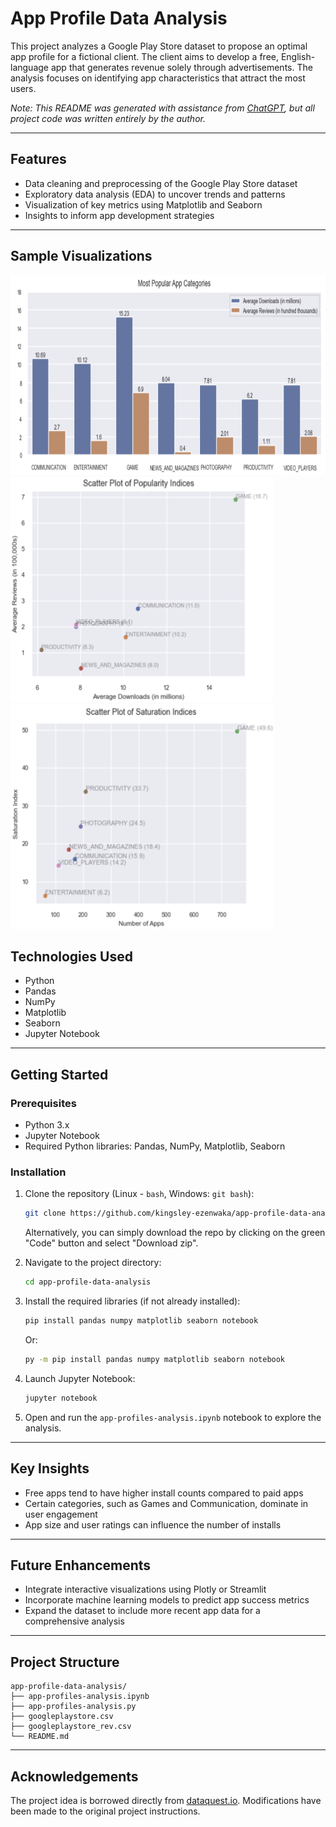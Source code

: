 
# App Profile Data Analysis

This project analyzes a Google Play Store dataset to propose an optimal app profile for a fictional client. The client aims to develop a free, English-language app that generates revenue solely through advertisements. The analysis focuses on identifying app characteristics that attract the most users.

_Note: This README was generated with assistance from [ChatGPT](https://chatgpt.com), but all project code was written entirely by the author._

---

## Features

- Data cleaning and preprocessing of the Google Play Store dataset
- Exploratory data analysis (EDA) to uncover trends and patterns
- Visualization of key metrics using Matplotlib and Seaborn
- Insights to inform app development strategies

---

## Sample Visualizations

<img src="images/most_popular_app_cat.png" alt="Most Popular App Categories" width="700" height="320">

<img src="images/scatter_plot_1_popularity_indices.png" alt="Scatter Plot - Popularity Indices" width="420" height="360">
<img src="images/scatter_plot_2_saturation_indices.png" alt="Scatter Plot - Saturation Indices" width="420" height="360">

## Technologies Used

- Python
- Pandas
- NumPy
- Matplotlib
- Seaborn
- Jupyter Notebook

---

## Getting Started

### Prerequisites

- Python 3.x
- Jupyter Notebook
- Required Python libraries: Pandas, NumPy, Matplotlib, Seaborn

### Installation
1. Clone the repository (Linux - `bash`, Windows: `git bash`):
   ```bash
   git clone https://github.com/kingsley-ezenwaka/app-profile-data-analysis.git
   ```
   
   Alternatively, you can simply download the repo by clicking on the green "Code" button and select "Download zip".

3. Navigate to the project directory:
   ```bash
   cd app-profile-data-analysis
   ```

4. Install the required libraries (if not already installed):
   ```bash
   pip install pandas numpy matplotlib seaborn notebook
   ```
   Or:
   ```cmd
   py -m pip install pandas numpy matplotlib seaborn notebook
   ```
   
6. Launch Jupyter Notebook:
   ```bash
   jupyter notebook
   ```

7. Open and run the `app-profiles-analysis.ipynb` notebook to explore the analysis.

---

## Key Insights

- Free apps tend to have higher install counts compared to paid apps
- Certain categories, such as Games and Communication, dominate in user engagement
- App size and user ratings can influence the number of installs

---

## Future Enhancements

- Integrate interactive visualizations using Plotly or Streamlit
- Incorporate machine learning models to predict app success metrics
- Expand the dataset to include more recent app data for a comprehensive analysis

---

## Project Structure

```
app-profile-data-analysis/
├── app-profiles-analysis.ipynb
├── app-profiles-analysis.py
├── googleplaystore.csv
├── googleplaystore_rev.csv
└── README.md
```
---

## Acknowledgements

The project idea is borrowed directly from [dataquest.io](https://www.dataquest.io/projects/guided-project-a-profitable-app-profiles-for-the-app-store-and-google-play-markets-2/). Modifications have been made to the original project instructions.
